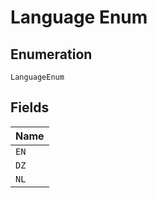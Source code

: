 
# Language Enum

## Enumeration

`LanguageEnum`

## Fields

| Name |
|  --- |
| `EN` |
| `DZ` |
| `NL` |

